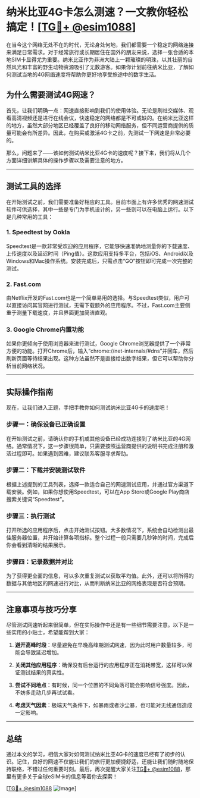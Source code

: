 # 纳米比亚4G卡怎么测速？一文教你轻松搞定！[[TG💪+ @esim1088](https://t.me/s/esim1088)]

在当今这个网络无处不在的时代，无论身处何地，我们都需要一个稳定的网络连接来满足日常需求。对于经常旅行或长期居住在国外的朋友来说，选择一张合适的本地SIM卡显得尤为重要。纳米比亚作为非洲大陆上一颗璀璨的明珠，以其壮丽的自然风光和丰富的野生动物资源吸引了无数游客。如果你计划前往纳米比亚，了解如何测试当地的4G网络速度将帮助你更好地享受旅途中的数字生活。

## 为什么需要测试4G网速？

首先，让我们明确一点：网速直接影响到我们的使用体验。无论是刷社交媒体、观看高清视频还是进行在线会议，快速稳定的网络都是不可或缺的。在纳米比亚这样的地方，虽然大部分地区已经覆盖了良好的移动网络服务，但不同运营商提供的质量可能会有所差异。因此，在购买或激活4G卡之前，先测试一下网速是非常必要的。

那么，问题来了——该如何测试纳米比亚4G卡的速度呢？接下来，我们将从几个方面详细讲解具体的操作步骤以及需要注意的地方。

---

## 测试工具的选择

在开始测试之前，我们需要准备好相应的工具。目前市面上有许多优秀的网速测试软件可供选择，其中一些是专门为手机设计的，另一些则可以在电脑上运行。以下是几种常用的工具：

### 1. Speedtest by Ookla
Speedtest是一款非常受欢迎的应用程序，它能够快速准确地测量你的下载速度、上传速度以及延迟时间（Ping值）。这款应用支持多平台，包括iOS、Android以及Windows和Mac操作系统。安装完成后，只需点击“GO”按钮即可完成一次完整的测试。

### 2. Fast.com
由Netflix开发的Fast.com也是一个简单易用的选择。与Speedtest类似，用户可以直接访问其官网进行测试，无需下载额外的应用程序。不过，Fast.com主要侧重于测量下载速度，并且界面更加简洁直观。

### 3. Google Chrome内置功能
如果你更倾向于使用浏览器来进行测试，Google Chrome浏览器提供了一个非常方便的功能。打开Chrome后，输入“chrome://net-internals/#dns”并回车，然后刷新页面等待结果出现。这种方法虽然不是直接给出数字结果，但它可以帮助你分析当前网络状况。

---

## 实际操作指南

现在，让我们进入正题，手把手教你如何测试纳米比亚4G卡的速度吧！

### 步骤一：确保设备已正确设置
在开始测试之前，请确认你的手机或其他设备已经成功连接到了纳米比亚的4G网络。通常情况下，这一步骤很简单，只需要按照运营商提供的说明书完成注册和激活过程即可。如果遇到困难，建议联系客服寻求帮助。

### 步骤二：下载并安装测试软件
根据上述提到的工具列表，选择一款适合自己的网速测试应用，并通过官方渠道下载安装。例如，如果你想使用Speedtest，可以在App Store或Google Play商店搜索关键词“Speedtest”。

### 步骤三：执行测试
打开所选的应用程序后，点击开始测试按钮。大多数情况下，系统会自动检测出最佳服务器位置，并开始计算各项指标。整个过程一般只需要几秒钟的时间，完成后你会看到清晰的结果展示。

### 步骤四：记录数据并对比
为了获得更全面的信息，可以多次重复测试以获取平均值。此外，还可以将所得的数据与其他地区的网速进行对比，从而判断纳米比亚的网络表现是否符合预期。

---

## 注意事项与技巧分享

尽管测试网速听起来很简单，但在实际操作中还是有一些细节需要注意。以下是一些实用的小贴士，希望能帮到大家：

1. **避开高峰时段**：尽量避免在早晚高峰期测试网速，因为此时用户数量较多，可能会导致延迟增加。
   
2. **关闭其他应用程序**：确保没有后台运行的应用程序正在消耗带宽，这样可以保证测试结果的真实性。

3. **尝试不同地点**：有时候，同一个位置的不同角落可能会影响信号强度。因此，不妨多走动几步再试试看。

4. **考虑天气因素**：极端天气条件下，如暴雨或者沙尘暴，也可能对无线通信造成一定影响。

---

## 总结

通过本文的学习，相信大家对如何测试纳米比亚4G卡的速度已经有了初步的认识。记住，良好的网速不仅能让我们的旅行更加便捷舒适，还能让我们随时随地保持联络，不错过任何重要时刻。最后，再次提醒大家关注[TG💪+ @esim1088](https://t.me/s/esim1088)，那里有更多关于全球eSIM卡的信息等着你去探索！

[[TG💪+ @esim1088](https://t.me/s/esim1088) ![Image](https://i.postimg.cc/4NQfJmqS/Snipaste-2025-05-13-00-14-12.png)]